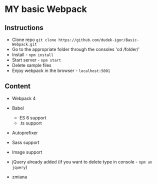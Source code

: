 # MY basic Webpack

## Instructions

- Clone repo `git clone https://github.com/dudek-igor/Basic-Webpack.git`
- Go to the appropriate folder through the consoles 'cd /folder/'
- Install - `npm install`
- Start server - `npm start`
- Delete sample files
- Enjoy webpack in the browser - `localhost:5001`

## Content

- Webpack 4
- Babel
  - ES 6 support
  - .ts support
- Autoprefixer
- Sass support
- Image support
- jQuery already added (if you want to delete type in console - `npm un jquery`)

- zmiana

